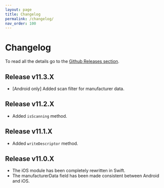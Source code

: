 ```yaml
---
layout: page
title: Changelog
permalink: /changelog/
nav_order: 100
---
```


# Changelog

To read all the details go to the [Github Releases section](https://github.com/helmac/react-native-ble-wit/releases).

## Release v11.3.X

- [Android only] Added scan filter for manufacturer data.

## Release v11.2.X

- Added `isScanning` method.

## Release v11.1.X

- Added `writeDescriptor` method.

## Release v11.0.X

- The iOS module has been completely rewritten in Swift.
- The manufacturerData field has been made consistent between Android and iOS.
